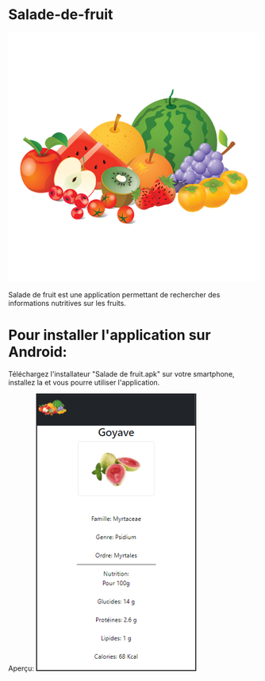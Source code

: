 # Salade-de-fruit
 ![alt text](https://github.com/lisabnm/Salade-de-fruit/blob/main/www/img/logo.png) 
 
Salade de fruit est une application permettant de rechercher des informations nutritives sur les fruits.

# Pour installer l'application sur Android:

Téléchargez l'installateur "Salade de fruit.apk" sur votre smartphone, installez la et vous pourre utiliser l'application.

Aperçu:
 ![alt text](https://github.com/lisabnm/Salade-de-fruit/blob/main/www/img/capture.png) 
